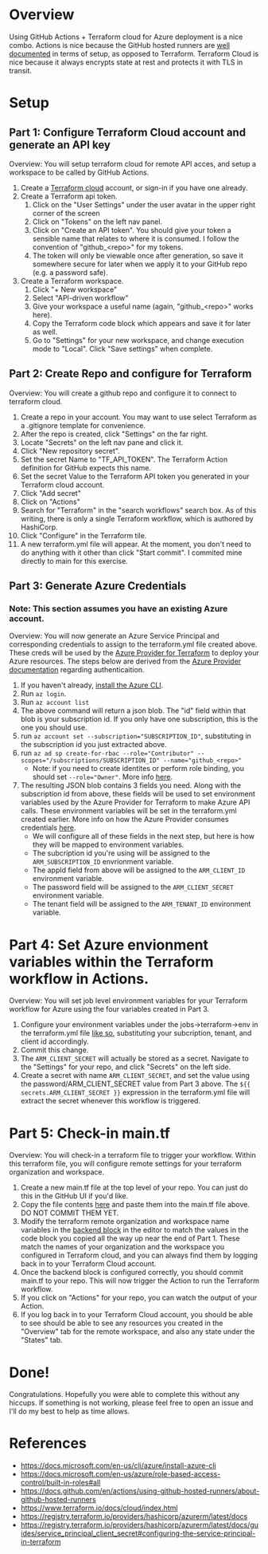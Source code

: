 # Overview

Using GitHub Actions + Terraform cloud for Azure deployment is a nice combo. Actions is nice because the GitHub hosted runners are [well documented](https://docs.github.com/en/actions/using-github-hosted-runners/about-github-hosted-runners) in terms of setup, as opposed to Terraform. Terraform Cloud is nice because it always encrypts state at rest and protects it with TLS in transit.

# Setup

## Part 1:  Configure Terraform Cloud account and generate an API key
Overview: You will setup terraform cloud for remote API acces, and setup a workspace to be called by GitHub Actions.
1. Create a [Terraform cloud](https://www.terraform.io/cloud) account, or sign-in if you have one already.
1. Create a Terraform api token.
   1. Click on the "User Settings" under the user avatar in the upper right corner of the screen
   1. Click on "Tokens" on the left nav panel.
   1. Click on "Create an API token". You should give your token a sensible name that relates to where it is consumed. I follow the convention of "github_\<repo\>" for my tokens.
   1. The token will only be viewable once after generation, so save it somewhere secure for later when we apply it to your GitHub repo (e.g. a password safe).
1. Create a Terraform workspace.
   1. Click "+ New workspace"
   1. Select "API-driven workflow"
   1. Give your workspace a useful name (again, "github_\<repo\>" works here).
   1. Copy the Terraform code block which appears and save it for later as well.
   1. Go to "Settings" for your new workspace, and change execution mode to "Local". Click "Save settings" when complete.

## Part 2: Create Repo and configure for Terraform
Overview: You will create a github repo and configure it to connect to terraform cloud.
1. Create a repo in your account. You may want to use select Terraform as a .gitignore template for convenience.
1. After the repo is created, click "Settings" on the far right.
1. Locate "Secrets" on the left nav pane and click it.
1. Click "New repository secret".
1. Set the secret Name to "TF_API_TOKEN". The Terraform Action definition for GitHub expects this name.
1. Set the secret Value to the Terraform API token you generated in your Terraform cloud account.
1. Click "Add secret"
1. Click on "Actions"
1. Search for "Terraform" in the "search workflows" search box. As of this writing, there is only a single Terraform workflow, which is authored by HashiCorp.
1. Click "Configure" in the Terraform tile.
1. A new terraform.yml file will appear. At the moment, you don't need to do anything with it other than click "Start commit". I commited mine directly to main for this exercise.

## Part 3: Generate Azure Credentials
### Note: This section assumes you have an existing Azure account.
Overview: You will now generate an Azure Service Principal and corresponding credentials to assign to the terraform.yml file created above. These creds will be used by the [Azure Provider for Terraform](https://registry.terraform.io/providers/hashicorp/azurerm/latest/docs) to deploy your Azure resources. The steps below are derived from the [Azure Provider documentation](https://registry.terraform.io/providers/hashicorp/azurerm/latest/docs/guides/service_principal_client_secret) regarding authenticaition.

1. If you haven't already, [install the Azure CLI](https://docs.microsoft.com/en-us/cli/azure/install-azure-cli).
1. Run `az login`.
1. Run `az account list`
1. The above command will return a json blob. The "id" field within that blob is your subscription id. If you only have one subscription, this is the one you should use.
1. run `az account set --subscription="SUBSCRIPTION_ID"`, substituting in the subscription id you just extracted above.
1. run `az ad sp create-for-rbac --role="Contributor" --scopes="/subscriptions/SUBSCRIPTION_ID" --name="github_<repo>"`
   * Note: if you need to create identites or perform role binding, you should set `--role="Owner"`. More info [here](https://docs.microsoft.com/en-us/azure/role-based-access-control/built-in-roles#all).
1. The resulting JSON blob contains 3 fields you need. Along with the subscription id from above, these fields will be used to set environment variables used by the Azure Provider for Terraform to make Azure API calls. These environment variables will be set in the terraform.yml created earlier. More info on how the Azure Provider consumes credentials [here](https://registry.terraform.io/providers/hashicorp/azurerm/latest/docs/guides/service_principal_client_secret#configuring-the-service-principal-in-terraform).
   * We will configure all of these fields in the next step, but here is how they will be mapped to environment variables.
   * The subcription id you're using  will be assigned to the `ARM_SUBSCRIPTION_ID` envrionment variable.
   * The appId field from above will be assigned to the `ARM_CLIENT_ID` environment variable.
   * The password field will be assigned to the `ARM_CLIENT_SECRET` environment variable.
   * The tenant field will be assigned to the `ARM_TENANT_ID` environment variable.

# Part 4: Set Azure envionment variables within the Terraform workflow in Actions.
Overview: You will set job level environment variables for your Terraform workflow for Azure using the four variables created in Part 3.

1. Configure your environment variables under the jobs->terraform->env in the terraform.yml file [like so](https://github.com/jcetina/tf_azure_poc/blob/809a7c5e6022413765fec74bc18929667b95475e/.github/workflows/terraform.yml#L58-L62), substituting your subcription, tenant, and client id accordingly.
1. Commit this change.
1. The `ARM_CLIENT_SECRET` will actually be stored as a secret. Navigate to the "Settings" for your repo, and click "Secrets" on the left side.
1. Create a secret with name `ARM_CLIENT_SECRET`, and set the value using the password/ARM_CLIENT_SECRET value from Part 3 above. The `${{ secrets.ARM_CLIENT_SECRET }}` expression in the terraform.yml file will extract the secret whenever this workflow is triggered.

# Part 5: Check-in main.tf
Overview: You will check-in a terraform file to trigger your workflow. Within this terraform file, you will configure remote settings for your terraform organization and workspace.
1. Create a new main.tf file at the top level of your repo. You can just do this in the GitHub UI if you'd like.
1. Copy the file contents [here](https://github.com/jcetina/tf_azure_poc/blob/8f9e59c4cabfb5cf278e9b609ea064b94c5fef79/main.tf) and paste them into the main.tf file above. DO NOT COMMIT THEM YET.
1. Modify the terraform remote organization and workspace name variables in the [backend block](https://github.com/jcetina/tf_azure_poc/blob/8f9e59c4cabfb5cf278e9b609ea064b94c5fef79/main.tf#L12-L18) in the editor to match the values in the code block you copied all the way up near the end of Part 1. These match the names of your organization and the workspace you configured in Terraform cloud, and you can always find them by logging back in to your Terraform Cloud account.
1. Once the backend block is configured correctly, you should commit main.tf to your repo. This will now trigger the Action to run the Terraform workflow.
1. If you click on "Actions" for your repo, you can watch the output of your Action.
1. If you log back in to your Terraform Cloud account, you should be able to see should be able to see any resources you created in the "Overview" tab for the remote workspace, and also any state under the "States" tab.
   
# Done!
Congratulations. Hopefully you were able to complete this without any hiccups. If something is not working, please feel free to open an issue and I'll do my best to help as time allows.

# References
* https://docs.microsoft.com/en-us/cli/azure/install-azure-cli
* https://docs.microsoft.com/en-us/azure/role-based-access-control/built-in-roles#all
* https://docs.github.com/en/actions/using-github-hosted-runners/about-github-hosted-runners
* https://www.terraform.io/docs/cloud/index.html
* https://registry.terraform.io/providers/hashicorp/azurerm/latest/docs
* https://registry.terraform.io/providers/hashicorp/azurerm/latest/docs/guides/service_principal_client_secret#configuring-the-service-principal-in-terraform
